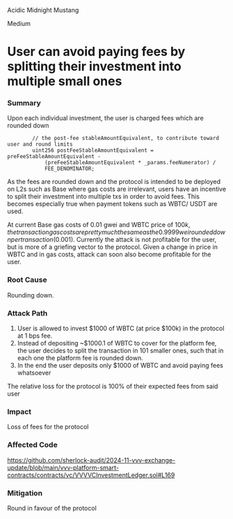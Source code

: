 Acidic Midnight Mustang

Medium

# User can avoid paying fees by splitting their investment into multiple small ones

### Summary
Upon each individual investment, the user is charged fees which are rounded down

```solidity
        // the post-fee stableAmountEquivalent, to contribute toward user and round limits
        uint256 postFeeStableAmountEquivalent = preFeeStableAmountEquivalent -
            (preFeeStableAmountEquivalent * _params.feeNumerator) /
            FEE_DENOMINATOR;
```

As the fees are rounded down and the protocol is intended to be deployed on L2s such as Base where gas costs are irrelevant, users have an incentive to split their investment into multiple txs in order to avoid fees. This becomes especially true when payment tokens such as WBTC/ USDT are used.

At current Base gas costs of 0.01 gwei and WBTC price of $100k, the transaction gas costs are pretty much the same as the 0.9999 wei rounded down per transaction ($0.001). Currently the attack is not profitable for the user, but is more of a griefing vector to the protocol. Given a change in price in WBTC and in gas costs, attack can soon also become profitable for the user.


### Root Cause
Rounding down.

### Attack Path
1. User is allowed to invest $1000 of WBTC (at price $100k) in the protocol at 1 bps fee.
2. Instead of depositing ~$1000.1 of WBTC to cover for the platform fee, the user decides to split the transaction in 101 smaller ones, such that in each one the platform fee is rounded down.
3. In the end the user deposits only $1000 of WBTC and avoid paying fees whatsoever 

The relative loss for the protocol is 100% of their expected fees from said user

### Impact
Loss of fees for the protocol

### Affected Code 
https://github.com/sherlock-audit/2024-11-vvv-exchange-update/blob/main/vvv-platform-smart-contracts/contracts/vc/VVVVCInvestmentLedger.sol#L169

### Mitigation
Round in favour of the protocol